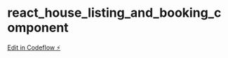 # react_house_listing_and_booking_component

[Edit in Codeflow ⚡️](https://stackblitz.com/~/github.com/vaibhavpatil5/react_house_listing_and_booking_component)